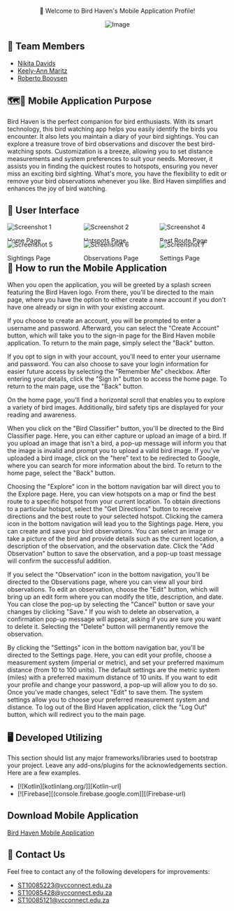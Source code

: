 <p align="center">👋 Welcome to Bird Haven's Mobile Application Profile!</p>

<p align="center"><img src="https://github.com/Keely-Ann/ReadMeBirdHavenTest/assets/101563674/ef040045-ceb6-42fe-b954-819278c7cdfd" alt="Image"></p>

## 👥 Team Members 
* [Nikita Davids](https://github.com/Nikita-Davids/)
* [Keely-Ann Maritz](https://github.com/Keely-Ann/)
* [Roberto Booysen](https://github.com/RobertoBooysen/)

## 🗺️📍 Mobile Application Purpose
Bird Haven is the perfect companion for bird enthusiasts. With its smart technology, this bird watching app helps you easily identify the birds you encounter. It also lets you maintain a diary of your bird sightings. You can explore a treasure trove of bird observations and discover the best bird-watching spots. Customization is a breeze, allowing you to set distance measurements and system preferences to suit your needs. Moreover, it assists you in finding the quickest routes to hotspots, ensuring you never miss an exciting bird sighting. What's more, you have the flexibility to edit or remove your bird observations whenever you like. Bird Haven simplifies and enhances the joy of bird watching.

## 📱 User Interface
 <div style="display:grid;grid-template-columns:repeat(3,1fr); grid-gap:20px" class="container">
        <div style="text-align:centre;max-width:100%;height:20px;max-height:20px" class="image">
            <img style="text-align:centre;max-width:100%;height:auto;max-height:20px" src="https://github.com/Keely-Ann/ReadMeBirdHavenTest/assets/101563674/28077d4b-5e9c-4afd-aeaf-a027d4b1d8ea" alt="Screenshot 1">
            <p>Home Page</p>
        </div>
        <div style="text-align:centre;max-width:100%;height:20px;max-height:20px" class="image">
            <img src="https://github.com/Keely-Ann/ReadMeBirdHavenTest/assets/101563674/77eeb243-25fc-41ff-b260-24f78c110b98" alt="Screenshot 2">
            <p>Hotspots Page</p>
        </div>
        <div style="text-align:centre;max-width:100%;height:20px;max-height:20px" class="image">
            <img src="https://github.com/Keely-Ann/ReadMeBirdHavenTest/assets/101563674/b36887c4-8d08-44fd-aed3-f7521f332ad5" alt="Screenshot 4">
            <p>Best Route Page</p>
        </div>
        <div style="text-align:centre;max-width:100%;height:20px;max-height:20px" class="image">
            <img src="https://github.com/Keely-Ann/ReadMeBirdHavenTest/assets/101563674/084c20f7-2843-46ab-8a9a-12b635b5eaa4" alt="Screenshot 5">
            <p>Sightings Page</p>
        </div>
       <div style="text-align:centre;max-width:100%;height:20px;max-height:20px" class="image">
            <img src="https://github.com/Keely-Ann/ReadMeBirdHavenTest/assets/101563674/612cd252-c44f-4880-885f-99cde3ad1a0c" alt="Screenshot 6">
            <p>Observations Page</p>
        </div>
       <div style="text-align:centre;max-width:100%;height:20px;max-height:20px" class="image">
            <img src="https://github.com/Keely-Ann/ReadMeBirdHavenTest/assets/101563674/53c6ad54-542f-4bcf-9107-ff97c186a429" alt="Screenshot 7">
            <p>Settings Page</p>
        </div>  
    </div>

## 📖 How to run the Mobile Application
When you open the application, you will be greeted by a splash screen featuring the Bird Haven logo. From there, you'll be directed to the main page, where you have the option to either create a new account if you don't have one already or sign in with your existing account.

If you choose to create an account, you will be prompted to enter a username and password. Afterward, you can select the "Create Account" button, which will take you to the sign-in page for the Bird Haven mobile application. To return to the main page, simply select the "Back" button.

If you opt to sign in with your account, you'll need to enter your username and password. You can also choose to save your login information for easier future access by selecting the "Remember Me" checkbox. After entering your details, click the "Sign In" button to access the home page. To return to the main page, use the "Back" button.

On the home page, you'll find a horizontal scroll that enables you to explore a variety of bird images. Additionally, bird safety tips are displayed for your reading and awareness.

When you click on the "Bird Classifier" button, you'll be directed to the Bird Classifier page. Here, you can either capture or upload an image of a bird. If you upload an image that isn't a bird, a pop-up message will inform you that the image is invalid and prompt you to upload a valid bird image. If you've uploaded a bird image, click on the "here" text to be redirected to Google, where you can search for more information about the bird. To return to the home page, select the "Back" button.

Choosing the "Explore" icon in the bottom navigation bar will direct you to the Explore page. Here, you can view hotspots on a map or find the best route to a specific hotspot from your current location. To obtain directions to a particular hotspot, select the "Get Directions" button to receive directions and the best route to your selected hotspot.
Clicking the camera icon in the bottom navigation will lead you to the Sightings page. Here, you can create and save your bird observations. You can select an image or take a picture of the bird and provide details such as the current location, a description of the observation, and the observation date. Click the "Add Observation" button to save the observation, and a pop-up toast message will confirm the successful addition.

If you select the "Observation" icon in the bottom navigation, you'll be directed to the Observations page, where you can view all your bird observations. To edit an observation, choose the "Edit" button, which will bring up an edit form where you can modify the title, description, and date. You can close the pop-up by selecting the "Cancel" button or save your changes by clicking "Save." If you wish to delete an observation, a confirmation pop-up message will appear, asking if you are sure you want to delete it. Selecting the "Delete" button will permanently remove the observation.

By clicking the "Settings" icon in the bottom navigation bar, you'll be directed to the Settings page. Here, you can edit your profile, choose a measurement system (imperial or metric), and set your preferred maximum distance (from 10 to 100 units). The default settings are the metric system (miles) with a preferred maximum distance of 10 units. If you want to edit your profile and change your password, a pop-up will allow you to do so. Once you've made changes, select "Edit" to save them. The system settings allow you to choose your preferred measurement system and distance. To log out of the Bird Haven application, click the "Log Out" button, which will redirect you to the main page.


## 🖥️ Developed Utilizing
This section should list any major frameworks/libraries used to bootstrap your project. Leave any add-ons/plugins for the acknowledgements section. Here are a few examples.
* [![Kotlin][kotlinlang.org/]][Kotlin-url]
* [![Firebase][(console.firebase.google.com]][(Firebase-url)

## Download Mobile Application 
[Bird Haven Mobile Application]()

## 📧 Contact Us
Feel free to contact any of the following developers for improvements:
* [ST10085223@vcconnect.edu.za](mailto:ST10085223@vcconnect.edu.za)
* [ST10085428@vcconnect.edu.za](mailto:ST10085428@vcconnect.edu.za)
* [ST10085121@vcconnect.edu.za](mailto:ST10085121@vcconnect.edu.za)
